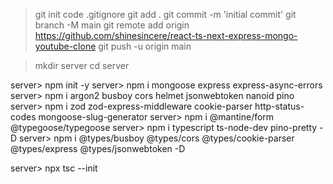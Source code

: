 > git init
> code .gitignore
> git add .
> git commit -m 'initial commit'
> git branch -M main
> git remote add origin https://github.com/shinesincere/react-ts-next-express-mongo-youtube-clone
> git push -u origin main

> mkdir server
> cd server

server> npm init -y
server> npm i mongoose express express-async-errors
server> npm i argon2 busboy cors helmet jsonwebtoken nanoid pino
server> npm i zod zod-express-middleware cookie-parser http-status-codes mongoose-slug-generator
server> npm i @mantine/form @typegoose/typegoose
server> npm i typescript ts-node-dev pino-pretty -D
server> npm i @types/busboy @types/cors @types/cookie-parser @types/express @types/jsonwebtoken -D

server> npx tsc --init